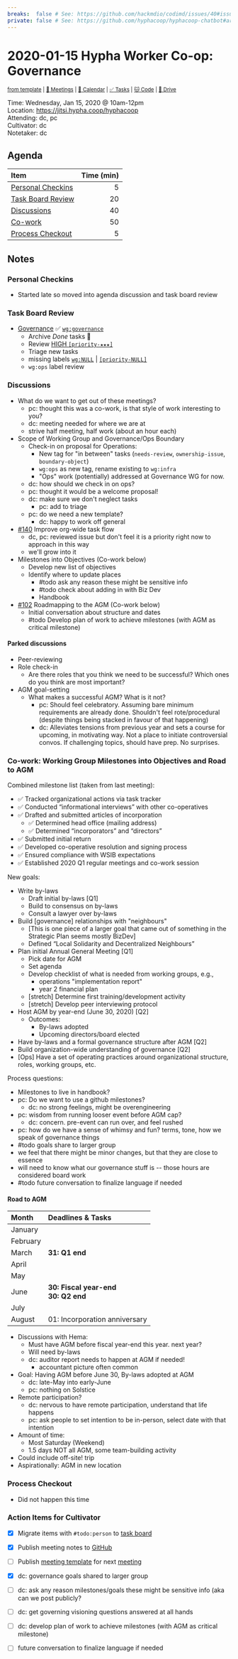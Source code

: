 ```yaml
---
breaks:  false # See: https://github.com/hackmdio/codimd/issues/40#issuecomment-172927690
private: false # See: https://github.com/hyphacoop/hyphacoop-chatbot#archive
---
```

# 2020-01-15 Hypha Worker Co-op: Governance

<sup>[from template][template] | [:notebook: Meetings][meetings] | [:date: Calendar][calendar] | [:white_check_mark: Tasks][tasks] | [:cat: Code][gh] | [:open_file_folder: Drive][gdrive]</sup>

Time: Wednesday, Jan 15, 2020 @ 10am-12pm  
Location: https://jitsi.hypha.coop/hyphacoop  
Attending: dc, pc  
Cultivator: dc  
Notetaker: dc  

## Agenda

| Item                                        | Time (min) |
|:--------------------------------------------|-----------:|
| [Personal Checkins](#Personal-Checkins)     |          5 |
| [Task Board Review](#Task-Board-Review)     |         20 |
| [Discussions](#Discussions)                 |         40 |
| [Co-work](#Co-work        )                 |         50 |
| [Process Checkout](#Process-Checkout)       |          5 |

## Notes

### Personal Checkins

- Started late so moved into agenda discussion and task board review

### Task Board Review

- [Governance][gov-wg] :white_check_mark: [`wg:governance`][l-gov]
    - Archive _Done_ tasks :tada:
    - Review [HIGH `[priority-★★★]`][l-pri-hi]
    - Triage new tasks
    - missing labels [`wg:NULL`][l-none] | [`[priority-NULL]`][l-pri-none]
    - `wg:ops` label review

### Discussions

- What do we want to get out of these meetings?
    - pc: thought this was a co-work, is that style of work interesting to you?
    - dc: meeting needed for where we are at
    - strive half meeting, half work (about an hour each)
- Scope of Working Group and Governance/Ops Boundary
    - Check-in on proposal for Operations:
        - New tag for "in between" tasks (`needs-review`, `ownership-issue`, `boundary-object`)
        - `wg:ops` as new tag, rename existing to `wg:infra` 
        - "Ops" work (potentially) addressed at Governance WG for now.
    - dc: how should we check in on ops? 
    - pc: thought it would be a welcome proposal!
    - dc: make sure we don't neglect tasks
        - pc: add to triage
    - pc: do we need a new template?
        - dc: happy to work off general
- [#140](https://github.com/hyphacoop/organizing/issues/140) Improve org-wide task flow
    - dc, pc: reviewed issue but don't feel it is a priority right now to approach in this way
    - we'll grow into it
- Milestones into Objectives (Co-work below)
    - Develop new list of objectives
    - Identify where to update places 
        - #todo ask any reason these might be sensitive info
        - #todo check about adding in with Biz Dev
        - Handbook
- [#102](https://github.com/hyphacoop/organizing/issues/102) Roadmapping to the AGM (Co-work below)
    - Initial conversation about structure and dates
    - #todo Develop plan of work to achieve milestones (with AGM as critical milestone)

#### Parked discussions

- Peer-reviewing
- Role check-in
    - Are there roles that you think we need to be successful? Which ones do you think are most important?
- AGM goal-setting
    - What makes a successful AGM? What is it not? 
        - pc: Should feel celebratory. Assuming bare minimum requirements are already done. Shouldn't feel rote/procedural (despite things being stacked in favour of that happening)
        - dc: Alleviates tensions from previous year and sets a course for upcoming, in motivating way. Not a place to initiate controversial convos. If challenging topics, should have prep. No surprises.

### Co-work: Working Group Milestones into Objectives and Road to AGM 

Combined milestone list (taken from last meeting):
- ✅ Tracked organizational actions via task tracker
- ✅ Conducted “informational interviews” with other co-operatives
- ✅ Drafted and submitted articles of incorporation
    - ✅ Determined head office (mailing address)
    - ✅ Determined “incorporators” and “directors”
- ✅ Submitted initial return
- ✅ Developed co-operative resolution and signing process
- ✅ Ensured compliance with WSIB expectations
- ✅ Established 2020 Q1 regular meetings and co-work session

New goals:
- Write by-laws
    - Draft initial by-laws [Q1]
    - Build to consensus on by-laws
    - Consult a lawyer over by-laws 
- Build [governance] relationships with "neighbours"
    - [This is one piece of a larger goal that came out of something in the Strategic Plan seems mostly BizDev]
    - Defined “Local Solidarity and Decentralized Neighbours”
- Plan initial Annual General Meeting [Q1]
    - Pick date for AGM
    - Set agenda 
    - Develop checklist of what is needed from working groups, e.g.,
        - operations "implementation report"
        - year 2 financial plan
    - [stretch] Determine first training/development activity
    - [stretch] Develop peer interviewing protocol
- Host AGM by year-end (June 30, 2020) [Q2]
    - Outcomes:
        - By-laws adopted 
        - Upcoming directors/board elected 
- Have by-laws and a formal governance structure after AGM [Q2]
- Build organization-wide understanding of governance [Q2]
- [Ops] Have a set of operating practices around organizational structure, roles, working groups, etc.


Process questions:  
- Milestones to live in handbook?
- pc: Do we want to use a github milestones?
    - dc: no strong feelings, might be overengineering
- pc: wisdom from running looser event before AGM cap?
    - dc: concern. pre-event can run over, and feel rushed
- pc: how do we have a sense of whimsy and fun? terms, tone, how we speak of governance things
- #todo goals share to larger group
- we feel that there might be minor changes, but that they are close to essence
- will need to know what our governance stuff is -- those hours are considered board work
- #todo future conversation to finalize language if needed

#### Road to AGM 

| Month    | Deadlines & Tasks                                       |
|:---------|:--------------------------------------------------------|
| January  |                                                         |
| February |                                                         |
| March    | **31: Q1 end**                                         |
| April    |                                                         |
| May      |                                                         |
| June     | **30: Fiscal year-end** <br /> **30: Q2 end**         |
| July     |                                                         |
| August   | 01: Incorporation anniversary <br />                    |

- Discussions with Hema:
    - Must have AGM before fiscal year-end this year. next year?
    - Will need by-laws
    - dc: auditor report needs to happen at AGM if needed!
        - accountant picture often common
- Goal: Having AGM before June 30, By-laws adopted at AGM
    - dc: late-May into early-June
    - pc: nothing on Solstice
- Remote participation?
    - dc: nervous to have remote participation, understand that life happens
    - pc: ask people to set intention to be in-person, select date with that intention
- Amount of time:
    - Most Saturday (Weekend)
    - 1.5 days NOT all AGM, some team-building activity
- Could include off-site! trip
- Aspirationally: AGM in new location

### Process Checkout

- Did not happen this time

### Action Items for Cultivator

- [x] Migrate items with `#todo:person` to [task board][tasks]
- [x] Publish meeting notes to [GitHub][gh]
- [ ] Publish [meeting template][template] for next [meeting][meetings]
- [x] dc: governance goals shared to larger group
- [ ] dc: ask any reason milestones/goals these might be sensitive info (aka can we post publicly?
- [ ] dc: get governing visioning questions answered at all hands
- [ ] dc: develop plan of work to achieve milestones (with AGM as critical milestone)
- [ ] future conversation to finalize language if needed


<!-- Links: Important -->
[template]: https://link.hypha.coop/template
[meetings]: https://link.hypha.coop/meetings
[calendar]: https://link.hypha.coop/calendar
[tasks]:    https://link.hypha.coop/tasks
[gh]:       https://link.hypha.coop/gh
[gdrive]:   https://link.hypha.coop/gdrive

<!-- Links: Labels -->
[l-pri-hi]: https://github.com/orgs/hyphacoop/projects/2?card_filter_query=label:[priority-★★★]
[l-pri-md]: https://github.com/orgs/hyphacoop/projects/2?card_filter_query=label:[priority-★★☆]
[l-pri-lo]: https://github.com/orgs/hyphacoop/projects/2?card_filter_query=label:[priority-★☆☆]
[l-pri-none]: https://github.com/orgs/hyphacoop/projects/2?card_filter_query=-label:[priority-★☆☆]+-label:[priority-★★☆]+-label:[priority-★★★]
[l-biz]: https://github.com/orgs/hyphacoop/projects/2?card_filter_query=label:"wg:business-planning"
[l-fin]: https://github.com/orgs/hyphacoop/projects/2?card_filter_query=label:"wg:finance"
[l-gov]: https://github.com/orgs/hyphacoop/projects/2?card_filter_query=label:"wg:governance
[l-ops]: https://github.com/orgs/hyphacoop/projects/2?card_filter_query=label:"wg:infra-ops"
[l-none]: https://github.com/orgs/hyphacoop/projects/2?card_filter_query=-label:wg:infra-ops+-label:wg:finance+-label:wg:governance+-label:wg:business-planning

<!-- Links: Working Groups -->
[biz-wg]: https://link.hypha.coop/biz-wg
[fin-wg]: https://link.hypha.coop/fin-wg
[gov-wg]: https://link.hypha.coop/gov-wg
[ops-wg]: https://link.hypha.coop/ops-wg
